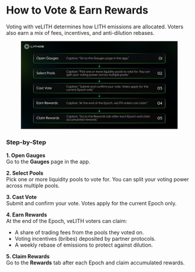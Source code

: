 # How to Vote & Earn Rewards

Voting with veLITH determines how LITH emissions are allocated. Voters also earn a mix of fees, incentives, and anti-dilution rebases.

<figure><img src="../.gitbook/assets/2025.09.26 h-t-v-e_v0.1.png" alt=""><figcaption></figcaption></figure>

### Step-by-Step

**1. Open Gauges**\
Go to the **Gauges** page in the app.

**2. Select Pools**\
Pick one or more liquidity pools to vote for. You can split your voting power across multiple pools.

**3. Cast Vote**\
Submit and confirm your vote. Votes apply for the current Epoch only.

**4. Earn Rewards**\
At the end of the Epoch, veLITH voters can claim:

* A share of trading fees from the pools they voted on.
* Voting incentives (bribes) deposited by partner protocols.
* A weekly rebase of emissions to protect against dilution.

**5. Claim Rewards**\
Go to the **Rewards** tab after each Epoch and claim accumulated rewards.
